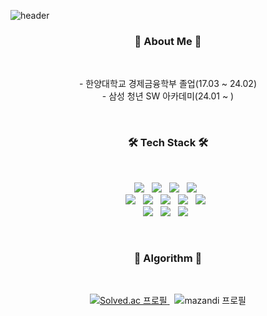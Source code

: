 ![header](https://capsule-render.vercel.app/api?type=waving&color=auto&height=220&section=header&text=Yoonha's%20Github&fontSize=40&customColorList=4)

<h3 align="center"><b>🙌 About Me 🙌</b></h3>
<br/>
<p align="center">
- 한양대학교 경제금융학부 졸업(17.03 ~ 24.02)<br/>
- 삼성 청년 SW 아카데미(24.01 ~ )
</p>

<br/>

<h3 align="center"><b>🛠 Tech Stack 🛠</b></h3>
<br/>
<p align="center">
<img src="https://img.shields.io/badge/HTML5-E34F26?style=flat-square&logo=HTML5&logoColor=white"/></a> &nbsp
<img src="https://img.shields.io/badge/CSS3-1572B6?style=flat-square&logo=CSS3&logoColor=white"/></a> &nbsp
<img src="https://img.shields.io/badge/JavaScript-F7DF1E?style=flat-square&logo=JavaScript&logoColor=white"/></a> &nbsp
<img src="https://img.shields.io/badge/Vue.js-4FC08D?style=flat-square&logo=Vue.js&logoColor=white"/></a> &nbsp
<br/>
<img src="https://img.shields.io/badge/React-61DAFB?style=flat-square&logo=React&logoColor=white"/></a> &nbsp 
<img src="https://img.shields.io/badge/Next.js-000000?style=flat-square&logo=Next.js&logoColor=white"/></a> &nbsp 
<img src="https://img.shields.io/badge/Zustand-1f63b8?style=flat-square&logo=Zigbee&logoColor=white"/></a> &nbsp 
<img src="https://img.shields.io/badge/React Query-FF4154?style=flat-square&logo=React Query&logoColor=white"/></a> &nbsp 
<img src="https://img.shields.io/badge/Tailwind CSS-06B6D4?style=flat-square&logo=Tailwind CSS&logoColor=white"/></a> &nbsp 
<br/>
<img src="https://img.shields.io/badge/Java-0076B3?style=flat-square&logoColor=white"/></a> &nbsp
<img src="https://img.shields.io/badge/springboot-6DB33F?style=flat-square&logo=springboot&logoColor=white"/></a> &nbsp
<img src="https://img.shields.io/badge/MySQL-4479A1?style=flat-square&logo=MySQL&logoColor=white"/></a> &nbsp 
</p>

<br/>

<h3 align="center"><b>🤔 Algorithm 🤔</b></h3>
<br/>
<p align="center">
<a href="https://solved.ac/yoonha0124">
<img src="http://mazassumnida.wtf/api/v2/generate_badge?boj=yoonha0124" alt="Solved.ac 프로필"/>
</a> &nbsp
<img src="http://mazandi.herokuapp.com/api?handle=yoonha0124&theme=warm" alt="mazandi 프로필"/>
</p>
